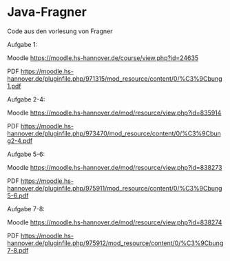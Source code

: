 # Java-Fragner
 Code aus den vorlesung von Fragner
 
 
 Aufgabe 1:
 
 Moodle 
https://moodle.hs-hannover.de/course/view.php?id=24635
 
 PDF 
https://moodle.hs-hannover.de/pluginfile.php/971315/mod_resource/content/0/%C3%9Cbung1.pdf

 Aufgabe 2-4:

 Moodle
https://moodle.hs-hannover.de/mod/resource/view.php?id=835914

 PDF
https://moodle.hs-hannover.de/pluginfile.php/973470/mod_resource/content/0/%C3%9Cbung2-4.pdf

 Aufgabe 5-6:
    
 Moodle
https://moodle.hs-hannover.de/mod/resource/view.php?id=838273
    
 PDF
https://moodle.hs-hannover.de/pluginfile.php/975911/mod_resource/content/0/%C3%9Cbung5-6.pdf

 Aufgabe 7-8:
        
 Moodle
https://moodle.hs-hannover.de/mod/resource/view.php?id=838274

 PDF
https://moodle.hs-hannover.de/pluginfile.php/975912/mod_resource/content/0/%C3%9Cbung7-8.pdf